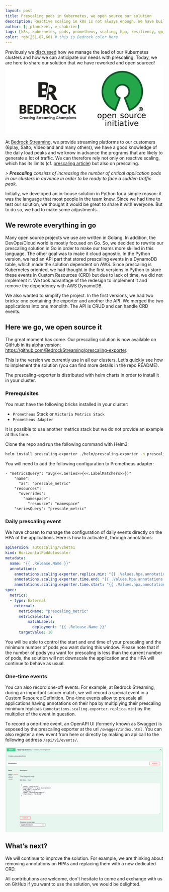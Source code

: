```yaml
---
layout: post
title: Prescaling pods in Kubernetes, we open source our solution
description: Reactive scaling in k8s is not always enough. We have built a solution and we share it with everyone now!
author: [j_planckeel, v_chabrier]
tags: [k8s, kubernetes, pods, prometheus, scaling, hpa, resiliency, go, prescaling, opensource]
color: rgb(251,87,66) # this is Bedrock color here
---
```


Previously we [discussed](https://tech.bedrockstreaming.com/2022/02/03/prescaling.html) how we manage the load of our Kubernetes clusters and how we can anticipate our needs with prescaling. Today, we are here to share our solution that we have reworked and open sourced! 
![BedrockStreaming Logo](/images/posts/2022-09-01-kubernetes-prescaling-we-open-source-our-solution/br-opensource.png) 

At [Bedrock Streaming](https://www.bedrockstreaming.com/), we provide streaming platforms to our customers (6play, Salto, Videoland and many others), we have a good knowledge of the daily load peaks and we know in advance the programs that are likely to generate a lot of traffic. We can therefore rely not only on reactive scaling, which has its limits (cf. [prescaling article](https://tech.bedrockstreaming.com/2022/02/03/prescaling.html)) but also on prescaling. 

_> **Prescaling** consists of increasing the number of critical application pods in our clusters in advance in order to be ready to face a sudden traffic peak._

Initially, we developed an in-house solution in Python for a simple reason: it was the language that most people in the team knew. Since we had time to test our solution, we thought it would be great to share it with everyone. But to do so, we had to make some adjustments.

## We rewrote everything in go

Many open source projects we use are written in Golang. In addition, the DevOps/Cloud world is mostly focused on Go. So, we decided to rewrite our prescaling solution in Go in order to make our teams more skilled in this language. The other goal was to make it cloud agnostic. In the Python version, we had an API part that stored prescaling events in a DynamoDB table, which made the solution dependent on AWS. Since prescaling is Kubernetes oriented, we had thought in the first versions in Python to store these events in Custom Resources (CRD) but due to lack of time, we did not implement it. We took advantage of the redesign to implement it and remove the dependency with AWS DynamoDB.

We also wanted to simplify the project. In the first versions, we had two bricks: one containing the exporter and another the API. We merged the two applications into one monolith. The API is CRUD and can handle CRD events. 

## Here we go, we open source it

The great moment has come. Our prescaling solution is now available on GitHub in its alpha version: https://github.com/BedrockStreaming/prescaling-exporter.

This is the version we currently use in all our clusters. Let's quickly see how to implement the solution (you can find more details in the repo README).

The prescaling-exporter is distributed with helm charts in order to install it in your cluster. 

### Prerequisites

You must have the following bricks installed in your cluster: 
   * `Prometheus` Stack or `Victoria Metrics Stack`
   * `Prometheus Adapter`

It is possible to use another metrics stack but we do not provide an example at this time. 

Clone the repo and run the following command with Helm3: 

```bash
helm install prescaling-exporter ./helm/prescaling-exporter -n prescaling-exporter --create-namespace
```

You will need to add the following configuration to Prometheus adapter: 

```
- "metricsQuery": "avg(<<.Series>>{<<.LabelMatchers>>})"
    "name":
      "as": "prescale_metric"
    "resources":
      "overrides":
        "namespace":
          "resource": "namespace"
    "seriesQuery": "prescale_metric"
```

### Daily prescaling event 

We have chosen to manage the configuration of daily events directly on the HPA of the applications. Here is how to activate it, through annotations:

```yaml
apiVersion: autoscaling/v2beta1
kind: HorizontalPodAutoscaler
metadata:
  name: "{{ .Release.Name }}"
  annotations:
    annotations.scaling.exporter.replica.min: "{{ .Values.hpa.annotations.replica_min }}"
    annotations.scaling.exporter.time.end: "{{ .Values.hpa.annotations.time_end }}"
    annotations.scaling.exporter.time.start: "{{ .Values.hpa.annotations.time_start }}"
spec:
  metrics:
  - type: External
    external:
      metricName: "prescaling_metric"
      metricSelector:
          matchLabels:
            deployment: "{{ .Release.Name }}"
      targetValue: 10
```

You will be able to control the start and end time of your prescaling and the minimum number of pods you want during this window. Please note that if the number of pods you want for prescaling is less than the current number of pods, the solution will not downscale the application and the HPA will continue to behave as usual.



### One-time events

You can also record one-off events. For example, at Bedrock Streaming, during an important soccer match, we will record a special event in a Custom Resource Definition. 
One-time events allow to prescale all applications having annotations on their hpa by multiplying their prescaling minimum replicas (`annotations.scaling.exporter.replica.min`) by the multiplier of the event in question.

To record a one-time event, an OpenAPI UI (formerly known as Swagger) is exposed by the prescaling exporter at the url `/swagger/index.html`. You can also register a new event from here or directly by making an api call to the following address `/api/v1/events/`. 

![Screenshot POST prescaling event](/images/posts/2022-09-01-kubernetes-prescaling-we-open-source-our-solution/post-prescaling-event.png) 


## What’s next?

We will continue to improve the solution. For example, we are thinking about removing annotations on HPAs and replacing them with a new dedicated CRD.

All contributions are welcome, don't hesitate to come and exchange with us on GitHub if you want to use the solution, we would be delighted. 
